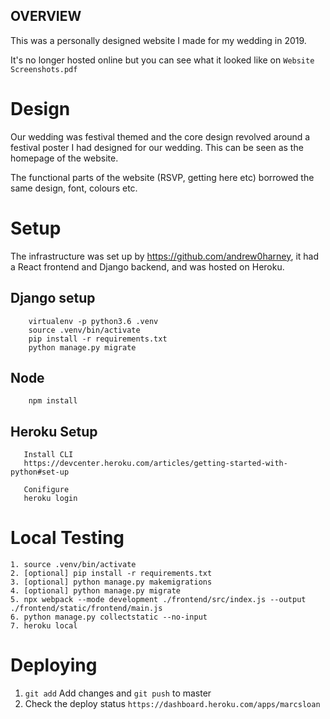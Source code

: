 ## OVERVIEW

This was a personally designed website I made for my wedding in 2019. 

It's no longer hosted online but you can see what it looked like on `Website Screenshots.pdf`

# Design

Our wedding was festival themed and the core design revolved around a festival poster I had designed for our wedding. This can be seen as the homepage of the website. 

The functional parts of the website (RSVP, getting here etc) borrowed the same design, font, colours etc. 

# Setup

The infrastructure was set up by https://github.com/andrew0harney, it had a React frontend and Django backend, and was hosted on Heroku. 

## Django setup
        
        virtualenv -p python3.6 .venv
        source .venv/bin/activate
        pip install -r requirements.txt
        python manage.py migrate
        

## Node
        
        npm install

## Heroku Setup
       Install CLI
       https://devcenter.heroku.com/articles/getting-started-with-python#set-up      
       
       Conifigure
       heroku login
        
# Local Testing

    1. source .venv/bin/activate
    2. [optional] pip install -r requirements.txt
    3. [optional] python manage.py makemigrations
    4. [optional] python manage.py migrate
    5. npx webpack --mode development ./frontend/src/index.js --output ./frontend/static/frontend/main.js
    6. python manage.py collectstatic --no-input
    7. heroku local
    
    
        
# Deploying
1. `git add` Add changes and `git push` to master
2. Check the deploy status `https://dashboard.heroku.com/apps/marcsloan`
 
